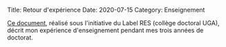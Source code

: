 Title: Retour d'expérience
Date: 2020-07-15
Category: Enseignement


[Ce document]({static}/pdfs/portofolio.pdf), réalisé sous l'initiative du Label RES (collège doctoral UGA),
décrit mon expérience d'enseignement pendant mes trois années de doctorat.
